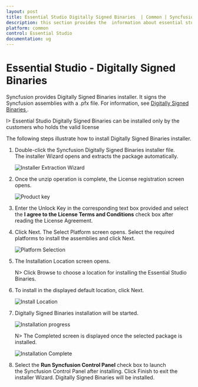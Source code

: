 ```yaml
---
layout: post
title: Essential Studio Digitally Signed Binaries  | Common | Syncfusion
description: this section provides the  information about essential studio digitally signed binaries and steps for installation
platform: common
control: Essential Studio
documentation: ug
---
```



# Essential Studio - Digitally Signed Binaries

Syncfusion provides Digitally Signed Binaries installer. It signs the Syncfusion assemblies with a .pfx file. For information, see [Digitally Signed Binaries ](http://www.syncfusion.com/support/kb/7671). 

I> Essential Studio Digitally Signed Binaries can be installed only by the customers who holds the valid license

The following steps illustrate how to install Digitally Signed Binaries installer.

1.  Double-click the Syncfusion Digitally Signed Binaries installer file. The installer Wizard opens and extracts the package automatically. 
   
    ![Installer Extraction Wizard](Digitally-Signed-Binaries-images/Digitally-Signed-Assemblies-Setup_img1.png)

2.  Once the unzip operation is complete, the License registration screen opens.

    ![Product key](Digitally-Signed-Binaries-images/Digitally-Signed-Assemblies-Setup_img2.png)

3.  Enter the Unlock Key in the corresponding text box provided and select the **I agree to the License Terms and Conditions** check box after reading the License Agreement.

4.  Click Next. The Select Platform screen opens. Select the required platforms to install the assemblies and click Next.

    ![Platform Selection](Digitally-Signed-Binaries-images/Digitally-Signed-Assemblies-Setup_img3.png)

5.  The Installation Location screen opens.
   
    N> Click Browse to choose a location for installing the Essential Studio Binaries.

6.  To install in the displayed default location, click Next.

    ![Install Location](Digitally-Signed-Binaries-images/Digitally-Signed-Assemblies-Setup_img4.png)
   
7.  Digitally Signed Binaries installation will be started.

    ![Installation progress](Digitally-Signed-Binaries-images/Digitally-Signed-Assemblies-Setup_img5.png)

    N> The Completed screen is displayed once the selected package is installed.
    
    ![Installation Complete](Digitally-Signed-Binaries-images/Digitally-Signed-Assemblies-Setup_img6.png)

8. Select the **Run Syncfusion Control Panel** check box to launch the Syncfusion Control Panel after installing. Click Finish to exit the installer Wizard. Digitally Signed Binaries will be installed.